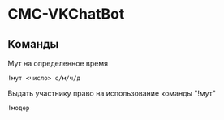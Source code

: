 # CMC-VKChatBot
## Команды

Мут на определенное время
```
!мут <число> с/м/ч/д
```
Выдать участнику право на использование команды "!мут"
```
!модер
```
